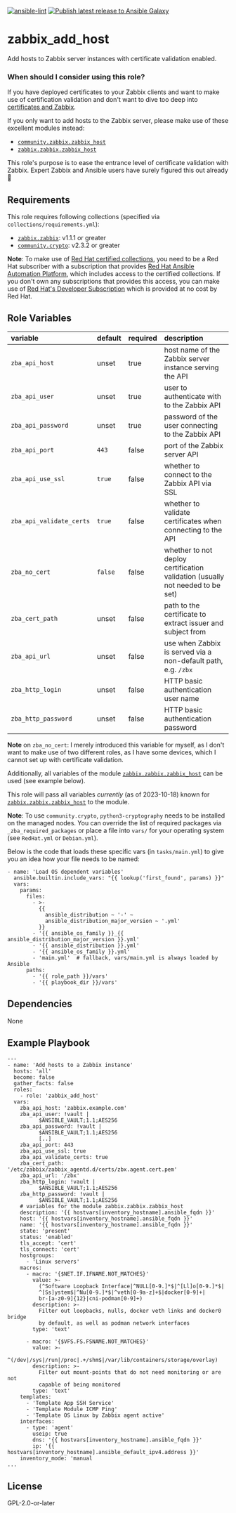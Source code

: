 [![ansible-lint](https://github.com/sscheib/ansible-role-zabbix_add_host/actions/workflows/ansible-lint.yml/badge.svg)](https://github.com/sscheib/ansible-role-zabbix_add_host/actions/workflows/ansible-lint.ymlo) [![Publish latest release to Ansible Galaxy](https://github.com/sscheib/ansible-role-zabbix_add_host/actions/workflows/ansible-galaxy.yml/badge.svg)](https://github.com/sscheib/ansible-role-zabbix_add_host/actions/workflows/ansible-galaxy.yml)

zabbix_add_host
=========

Add hosts to Zabbix server instances with certificate validation enabled.

### When should I consider using this role?
If you have deployed certificates to your Zabbix clients and want to make use of certification validation and don't want to dive too deep into
[certificates and Zabbix](https://www.zabbix.com/documentation/current/en/manual/encryption/using_certificates).

If you only want to add hosts to the Zabbix server, please make use of these excellent modules instead:
- [`community.zabbix.zabbix_host`](https://docs.ansible.com/ansible/latest/collections/community/zabbix/zabbix_host_module.html)
- [`zabbix.zabbix.zabbix_host`](https://catalog.redhat.com/software/collection/zabbix/zabbix)

This role's purpose is to ease the entrance level of certificate validation with Zabbix. Expert Zabbix and Ansible users have surely figured this out already :slightly_smiling_face:

Requirements
------------

This role requires following collections (specified via `collections/requirements.yml`):
- [`zabbix.zabbix`](https://catalog.redhat.com/software/collection/zabbix/zabbix): v1.1.1 or greater
- [`community.crypto`](https://docs.ansible.com/ansible/latest/collections/community/crypto/index.html): v2.3.2 or greater

**Note**: To make use of [Red Hat certified collections](https://www.redhat.com/en/technologies/management/ansible/content-collections), you need to be a Red Hat subscriber with a
subscription that provides [Red Hat Ansible Automation Platform](https://www.redhat.com/en/technologies/management/ansible/features), which includes access to the
certified collections. If you don't own any subscriptions that provides this access, you can make use of 
[Red Hat's Developer Subscription](https://developers.redhat.com/articles/faqs-no-cost-red-hat-enterprise-linux) which is provided at no cost by Red Hat.

Role Variables
--------------

| variable                                     | default                      | required | description                                                                    |
| :---------------------------------           | :--------------------------- | :------- | :----------------------------------------------------------------------------- |
| `zba_api_host`                               | unset                        | true     | host name of the Zabbix server instance serving the API                        |
| `zba_api_user`                               | unset                        | true     | user to authenticate with to the Zabbix API                                    |
| `zba_api_password`                           | unset                        | true     | password of the user connecting to the Zabbix API                              |
| `zba_api_port`                               | `443`                        | false    | port of the Zabbix server API                                                  |
| `zba_api_use_ssl`                            | `true`                       | false    | whether to connect to the Zabbix API via SSL                                   |
| `zba_api_validate_certs`                     | `true`                       | false    | whether to validate certificates when connecting to the API                    |
| `zba_no_cert`                                | `false`                      | false    | whether to not deploy certification validation (usually not needed to be set)  |
| `zba_cert_path`                              | unset                        | false    | path to the certificate to extract issuer and subject from                     |
| `zba_api_url`                                | unset                        | false    | use when Zabbix is served via a non-default path, e.g. `/zbx`                  |
| `zba_http_login`                             | unset                        | false    | HTTP basic authentication user name                                            |
| `zba_http_password`                          | unset                        | false    | HTTP basic authentication password                                             |

**Note** on `zba_no_cert`: I merely introduced this variable for myself, as I don't want to make use of two different roles, as I have some devices, which I cannot set
up with certificate validation.

Additionally, all variables of the module [`zabbix.zabbix.zabbix_host`](https://console.redhat.com/ansible/automation-hub/repo/published/zabbix/zabbix/content/module/zabbix_host/)
can be used (see example below).

This role will pass all variables *currently* (as of 2023-10-18) known for
[`zabbix.zabbix.zabbix_host`](https://console.redhat.com/ansible/automation-hub/repo/published/zabbix/zabbix/content/module/zabbix_host/) to the module.

**Note**: To use `community.crypto`, `python3-cryptography` needs to be installed on the managed nodes. You can override the list of required packages
via `_zba_required_packages` or place a file into `vars/` for your operating system (see `RedHat.yml` or `Debian.yml`).

Below is the code that loads these specific vars (in `tasks/main.yml`) to give you an idea how your file needs to be named:
```
- name: 'Load OS dependent variables'
  ansible.builtin.include_vars: "{{ lookup('first_found', params) }}"
  vars:
    params:
      files:
        - >-
          {{
            ansible_distribution ~ '-' ~
            ansible_distribution_major_version ~ '.yml'
          }}
        - '{{ ansible_os_family }}_{{ ansible_distribution_major_version }}.yml'
        - '{{ ansible_distribution }}.yml'
        - '{{ ansible_os_family }}.yml'
        - 'main.yml'  # fallback, vars/main.yml is always loaded by Ansible
      paths:
        - '{{ role_path }}/vars'
        - '{{ playbook_dir }}/vars'
```

Dependencies
------------

None

Example Playbook
----------------

```
---
- name: 'Add hosts to a Zabbix instance'
  hosts: 'all'
  become: false
  gather_facts: false
  roles:
    - role: 'zabbix_add_host'
  vars:
    zba_api_host: 'zabbix.example.com'
    zba_api_user: !vault |
          $ANSIBLE_VAULT;1.1;AES256
    zba_api_password: !vault |
          $ANSIBLE_VAULT;1.1;AES256
          [..]
    zba_api_port: 443
    zba_api_use_ssl: true
    zba_api_validate_certs: true
    zba_cert_path: '/etc/zabbix/zabbix_agentd.d/certs/zbx.agent.cert.pem'
    zba_api_url: '/zbx'
    zba_http_login: !vault |
          $ANSIBLE_VAULT;1.1;AES256
    zba_http_password: !vault |
          $ANSIBLE_VAULT;1.1;AES256
    # variables for the module zabbix.zabbix.zabbix_host
    description: '{{ hostvars[inventory_hostname].ansible_fqdn }}'
    host: '{{ hostvars[inventory_hostname].ansible_fqdn }}'
    name: '{{ hostvars[inventory_hostname].ansible_fqdn }}'
    state: 'present'
    status: 'enabled'
    tls_accept: 'cert'
    tls_connect: 'cert'
    hostgroups:
      - 'Linux servers'
    macros:
      - macro: '{$NET.IF.IFNAME.NOT_MATCHES}'
        value: >-
          (^Software Loopback Interface|^NULL[0-9.]*$|^[Ll]o[0-9.]*$|
          ^[Ss]ystem$|^Nu[0-9.]*$|^veth[0-9a-z]+$|docker[0-9]+|
          br-[a-z0-9]{12}|cni-podman[0-9]+)
        description: >-
          Filter out loopbacks, nulls, docker veth links and docker0 bridge
          by default, as well as podman network interfaces
        type: 'text'
    
      - macro: '{$VFS.FS.FSNAME.NOT_MATCHES}'
        value: >-
          ^(/dev|/sys|/run|/proc|.+/shm$|/var/lib/containers/storage/overlay)
        description: >-
          Filter out mount-points that do not need monitoring or are not
          capable of being monitored
        type: 'text'
    templates:
      - 'Template App SSH Service'
      - 'Template Module ICMP Ping'
      - 'Template OS Linux by Zabbix agent active'
    interfaces:
      - type: 'agent'
        useip: true
        dns: '{{ hostvars[inventory_hostname].ansible_fqdn }}'
        ip: '{{ hostvars[inventory_hostname].ansible_default_ipv4.address }}'
    inventory_mode: 'manual
...

```

License
-------

GPL-2.0-or-later
